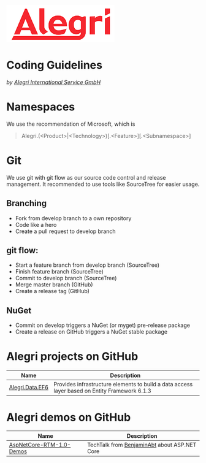 [![Alegri](Alegri-Logo.png)](http://www.alegri.eu)

# Coding Guidelines
*by [Alegri International Service GmbH](http://www.alegri.eu)*

# Namespaces

We use the recommendation of Microsoft, which is
> Alegri.(&lt;Product&gt;|&lt;Technology&gt;)[.&lt;Feature&gt;][.&lt;Subnamespace&gt;]

# Git
We use git with git flow as our source code control and release management.
It recommended to use tools like SourceTree for easier usage.

## Branching
- Fork from develop branch to a own repository
- Code like a hero
- Create a pull request to develop branch

## git flow:
- Start a feature branch from develop branch (SourceTree)
- Finish feature branch (SourceTree)
- Commit to develop branch (SourceTree)
- Merge master branch (GitHub)
- Create a release tag (GitHub)

## NuGet
- Commit on develop triggers a NuGet (or myget) pre-release package
- Create a release on GitHub triggers a NuGet stable package

# Alegri projects on GitHub

| Name | Description |
|---|---|
| [Alegri.Data.EF6](https://github.com/AlegriGroup/Alegri.Data.EF6) | Provides infrastructure elements to build a data access layer based on Entity Framework 6.1.3 |

# Alegri demos on GitHub
| Name | Description |
|---|---|
| [AspNetCore-RTM-1.0-Demos](https://github.com/AlegriGroup/AspNetCore-RTM-1.0-Demos) | TechTalk from [BenjaminAbt](https://github.com/BenjaminAbt) about ASP.NET Core |
